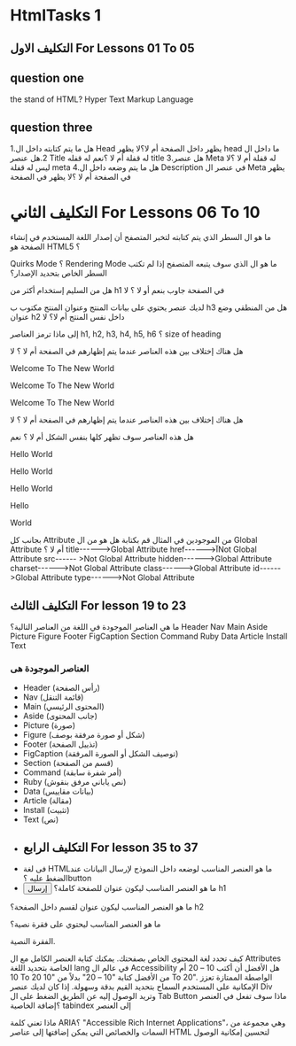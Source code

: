 # HtmlTasks 1


## التكليف الاول For Lessons 01 To 05


## question one
the stand of HTML?
 Hyper Text Markup Language


## question three
1.هل ما يتم كتابته داخل ال Head يظهر داخل الصفحة أم لا؟لا يظهر head ما داخل ال
2.هل عنصر Title له قفلة أم لا ؟نعم له قفله title
3.هل عنصر Meta له قفلة أم لا ؟لا ليس له قفلة meta
4.هل ما يتم وضعه داخل ال Description في عنصر ال Meta يظهر في الصفحة أم لا ؟لا يظهر في الصفحة


# التكليف الثاني For Lessons 06 To 10


ما هو ال السطر الذي يتم كتابته لتخبر المتصفح أن إصدار اللغة المستخدم في إنشاء الصفحة هو HTML5 ؟ <DOCE type>

Quirks Mode ؟ Rendering Mode ما هو ال الذي سوف يتبعه المتصفح إذا لم تكتب السطر الخاص بتحديد الإصدار؟

هل من السليم إستخدام أكثر من h1 في الصفحة جاوب بنعم أو لا ؟ لا

لديك عنصر يحتوي على بيانات المنتج وعنوان المنتج مكتوب ب h3 هل من المنطقي وضع عنوان h2 داخل نفس المنتج أم لا؟ لا

إلى ماذا ترمز العناصر h1, h2, h3, h4, h5, h6 ؟ size of heading

هل هناك إختلاف بين هذه العناصر عندما يتم إظهارهم في الصفحة أم لا ؟ لا
<p class="element">Welcome To The New World</p>
<p class='element'>Welcome To The New World</p>
<p class=element>Welcome To The New World</p>


هل هناك إختلاف بين هذه العناصر عندما يتم إظهارهم في الصفحة أم لا ؟ لا
<p class=element hidden>Welcome To The New World</p>
<p class="element" hidden>Welcome To The New World</p>


هل هذه العناصر سوف تظهر كلها بنفس الشكل أم لا ؟ نعم
<p>Hello World</p>

<p>
Hello World
</p>

<p>
Hello
World
</p>

<p>
Hello


World
</p>


بجانب كل Attribute من الموجودين في المثال قم بكتابة هل هو من ال Global Attribute أم لا ؟
title------>Global Attribute
href------>آNot Global Attribute
src------ >Not Global Attribute
hidden------>Global Attribute
charset------>Not Global Attribute
class------>Global Attribute
id------>Global Attribute
type------>Not Global Attribute
## التكليف الثالث For lesson 19 to 23 
ما هي العناصر الموجودة في اللغة من العناصر التالية؟
Header
Nav
Main
Aside
Picture
Figure
Footer
FigCaption
Section
Command
Ruby
Data
Article
Install
Text
### العناصر الموجودة هى 
- Header (رأس الصفحة)
- Nav (قائمة التنقل)
- Main (المحتوى الرئيسي)
- Aside (جانب المحتوى)
- Picture (صورة)
- Figure (شكل أو صورة مرفقة بوصف)
- Footer (تذييل الصفحة)
- FigCaption (توصيف الشكل أو الصورة المرفقة)
- Section (قسم من الصفحة)
- Command (أمر شفرة سابقة)
- Ruby (نص ياباني مرفق بنقوش)
- Data (بيانات مقاييس)
- Article (مقالة)
- Install (تثبيت)
- Text (نص)
- ## التكليف الرابع For lesson 35 to 37
- فى لغة HTMLما هو العنصر المناسب لوضعه داخل النموذج لإرسال البيانات عند الضغط عليه ؟button
- <button type="submit">إرسال</button>
ما هو العنصر المناسب ليكون عنوان للصفحة كاملة؟ h1

ما هو العنصر المناسب ليكون عنوان لقسم داخل الصفحة؟ h2 

ما هو العنصر المناسب ليحتوي على فقرة نصية؟<p> الفقرة النصية.</p>

كيف تحدد لغة المحتوى الخاص بصفحتك. يمكنك كتابة العنصر الكامل مع ال Attributes الخاصة بتحديد اللغة <html lang="ar">
 lang 
في عالم ال Accessibility هل الأفضل أن أكتب
10 – 20
أم
10 To 20
من الأفضل كتابة "10 – 20" بدلاً من "10 To 20". الواصطة الممتازة تعزز الإمكانية على المستخدم السماح بتحديد القيم بدقة وسهولة.
إذا كان لديك عنصر Div وتريد الوصول إليه عن الطريق الضغط على ال Tab Button ماذا سوف تفعل في العنصر ؟إضافة الخاصية tabindex إلى العنصر <div>

ماذا تعني كلمة ARIA؟ "Accessible Rich Internet Applications"، وهي مجموعة من السمات والخصائص التي يمكن إضافتها إلى عناصر HTML لتحسين إمكانية الوصول 
